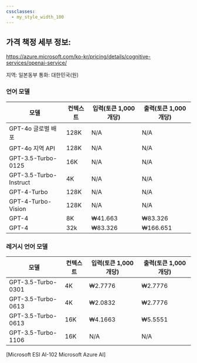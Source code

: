 ```yaml
---
cssclasses:
  - my_style_width_100
---
```



## 가격 책정 세부 정보:
https://azure.microsoft.com/ko-kr/pricing/details/cognitive-services/openai-service/

지역: 일본동부
통화: 대한민국(원)
### 언어 모델

| 모델                     | 컨텍스트 | 입력(토큰 1,000개당) | 출력(토큰 1,000개당) |
| ---------------------- | ---- | -------------- | -------------- |
| GPT-4o 글로벌 배포          | 128K | N/A            | N/A            |
| GPT-4o 지역 API          | 128K | N/A            | N/A            |
| GPT-3.5-Turbo-0125     | 16K  | N/A            | N/A            |
| GPT-3.5-Turbo-Instruct | 4K   | N/A            | N/A            |
| GPT-4-Turbo            | 128K | N/A            | N/A            |
| GPT-4-Turbo-Vision     | 128K | N/A            | N/A            |
| GPT-4                  | 8K   | ₩41.663        | ₩83.326        |
| GPT-4                  | 32k  | ₩83.326        | ₩166.651       |
### 레거시 언어 모델

| 모델                 | 컨텍스트 | 입력(토큰 1,000개당) | 출력(토큰 1,000개당) |
| ------------------ | ---- | -------------- | -------------- |
| GPT-3.5-Turbo-0301 | 4K   | ₩2.7776        | ₩2.7776        |
| GPT-3.5-Turbo-0613 | 4K   | ₩2.0832        | ₩2.7776        |
| GPT-3.5-Turbo-0613 | 16K  | ₩4.1663        | ₩5.5551        |
| GPT-3.5-Turbo-1106 | 16K  | N/A            | N/A            |


[Microsoft ESI AI-102 Microsoft Azure AI]
